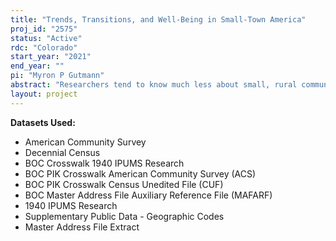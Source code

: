 ```yaml
---
title: "Trends, Transitions, and Well-Being in Small-Town America"
proj_id: "2575"
status: "Active"
rdc: "Colorado"
start_year: "2021"
end_year: ""
pi: "Myron P Gutmann"
abstract: "Researchers tend to know much less about small, rural communities than their larger, urban counterparts. In part, this dearth of knowledge reflects a U.S. population that is overwhelmingly urban, where most large-scale demographic and economic phenomena of interest occur in micro and metropolitan areas. However, there remain 6 million residents of areas with populations less than 2,500 inhabitants, whose social contexts are much less well-known than those who live in larger places. Even less clear is how the demographic makeup of these small, rural places has changed over time, while an even greater share of the population has left these tiny towns and settled in cities. This project aims to better understand the demographic characteristics and migration patterns of these communities by creating and validating a harmonized, place-based dataset for the 1930-2020 period using a combination of Decennial Census, American Community Survey, and publicly available data."
layout: project
---
```


**Datasets Used:**

  - American Community Survey 
  - Decennial Census 
  - BOC Crosswalk 1940 IPUMS Research 
  - BOC PIK Crosswalk American Community Survey (ACS) 
  - BOC PIK Crosswalk Census Unedited File (CUF) 
  - BOC Master Address File Auxiliary Reference File (MAFARF) 
  - 1940 IPUMS Research 
  - Supplementary Public Data - Geographic Codes 
  - Master Address File Extract 

